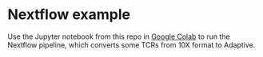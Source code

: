 # Nextflow example

Use the Jupyter notebook from this repo in [Google Colab](https://colab.research.google.com/drive/1jI1rnPYBiQECqbTqDVulYRVsuOCiPswt?usp=sharing) to run the Nextflow pipeline, which converts some TCRs from 10X format to Adaptive.